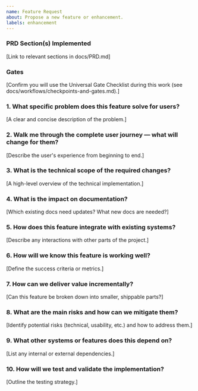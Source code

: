 ```yaml
---
name: Feature Request
about: Propose a new feature or enhancement.
labels: enhancement
---
```


### PRD Section(s) Implemented

[Link to relevant sections in docs/PRD.md]

### Gates

[Confirm you will use the Universal Gate Checklist during this work (see docs/workflows/checkpoints-and-gates.md).]

### 1. What specific problem does this feature solve for users?

[A clear and concise description of the problem.]

### 2. Walk me through the complete user journey — what will change for them?

[Describe the user's experience from beginning to end.]

### 3. What is the technical scope of the required changes?

[A high-level overview of the technical implementation.]

### 4. What is the impact on documentation?

[Which existing docs need updates? What new docs are needed?]

### 5. How does this feature integrate with existing systems?

[Describe any interactions with other parts of the project.]

### 6. How will we know this feature is working well?

[Define the success criteria or metrics.]

### 7. How can we deliver value incrementally?

[Can this feature be broken down into smaller, shippable parts?]

### 8. What are the main risks and how can we mitigate them?

[Identify potential risks (technical, usability, etc.) and how to address them.]

### 9. What other systems or features does this depend on?

[List any internal or external dependencies.]

### 10. How will we test and validate the implementation?

[Outline the testing strategy.]
